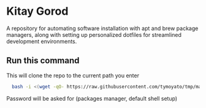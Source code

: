 # Kitay Gorod

A repository for automating software installation with apt and brew package managers, along with setting up personalized dotfiles for streamlined development environments.

## Run this command

This will clone the repo to the current path you enter

```bash
  bash -i <(wget -qO- https://raw.githubusercontent.com/tymoyato/tmp/main/run.sh)
```

Password will be asked for (packages manager, default shell setup)

